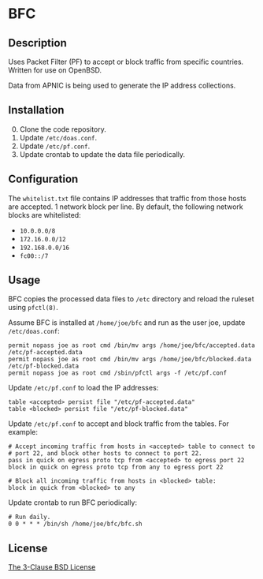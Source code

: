 # BFC #

## Description ##

Uses Packet Filter (PF) to accept or block traffic from specific countries.
Written for use on OpenBSD.

Data from APNIC is being used to generate the IP address collections.

## Installation ##

0. Clone the code repository.
1. Update `/etc/doas.conf`.
2. Update `/etc/pf.conf`.
3. Update crontab to update the data file periodically.

## Configuration ##

The `whitelist.txt` file contains IP addresses that traffic from those hosts
are accepted. 1 network block per line. By default, the following network blocks
are whitelisted:

* `10.0.0.0/8`
* `172.16.0.0/12`
* `192.168.0.0/16`
* `fc00::/7`

## Usage ##

BFC copies the processed data files to `/etc` directory and reload the ruleset
using `pfctl(8)`.

Assume BFC is installed at `/home/joe/bfc` and run as the user joe, update
`/etc/doas.conf`:

    permit nopass joe as root cmd /bin/mv args /home/joe/bfc/accepted.data /etc/pf-accepted.data
    permit nopass joe as root cmd /bin/mv args /home/joe/bfc/blocked.data /etc/pf-blocked.data
    permit nopass joe as root cmd /sbin/pfctl args -f /etc/pf.conf

Update `/etc/pf.conf` to load the IP addresses:

    table <accepted> persist file "/etc/pf-accepted.data"
    table <blocked> persist file "/etc/pf-blocked.data"

Update `/etc/pf.conf` to accept and block traffic from the tables. For example:

    # Accept incoming traffic from hosts in <accepted> table to connect to
    # port 22, and block other hosts to connect to port 22.
    pass in quick on egress proto tcp from <accepted> to egress port 22
    block in quick on egress proto tcp from any to egress port 22

    # Block all incoming traffic from hosts in <blocked> table:
    block in quick from <blocked> to any

Update crontab to run BFC periodically:

    # Run daily.
    0 0 * * * /bin/sh /home/joe/bfc/bfc.sh

## License ##

[The 3-Clause BSD License](http://opensource.org/licenses/BSD-3-Clause)
